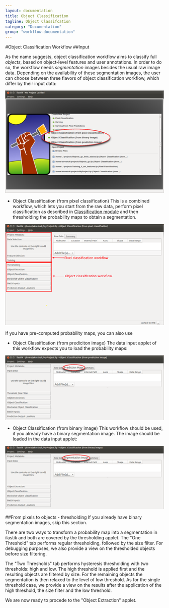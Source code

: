 ```yaml
---
layout: documentation
title: Object Classification
tagline: Object Classifcation
category: "Documentation"
group: "workflow-documentation"
---
```


#Object Classification Workflow
##Input

As the name suggests, object classification workflow aims to classify full *objects*, based on object-level features and user annotations. 
In order to do so, the workflow needs *segmentation* images besides the usual raw image data. Depending on the availability of these 
segmentation images, the user can choose between three flavors of object classification workflow, which differ by their input data:

![](figs/ilastik_start_screen.png)

* Object Classification (from pixel classification)
This is a combined workflow, which lets you start from the raw data, perform pixel classification as described 
in <a href="/kategorien/20_Documentation/dateien/ilastik_carving_documentation/">Classification
module</a> and then thresholding the probability maps to obtain a segmentation. 

![](figs/input_pixel_class.png)

If you have pre-computed probability maps, you can also use

* Object Classification (from prediciton image)
The data input applet of this workflow expects you to load the probability maps:

![](figs/input_prediction_image.png)

* Object Classification (from binary image)
This workflow should be used, if you already have a binary segmentation image. 
The image should be loaded in the data input applet:

![](figs/input_segmentation_image.png)

##From pixels to objects - thresholding
If you already have binary segmentation images, skip this section.

There are two ways to transform a probability map into a segmentation in ilastik and both are covered by the thresholding applet. The "One Threshold" tab performs regular thresholding, followed by the size filter. For debugging purposes, we also provide a view on the thresholded objects before size filtering.

The "Two Thresholds" tab performs hysteresis thresholding with two thresholds: high and low. The high threshold is applied first and the resulting objects are filtered by size. For the remaining objects the segmentation is then relaxed to the level of low threshold. As for the single threshold case, we provide a view on the results after the application of the high threshold, the size filter and the low threshold.

We are now ready to procede to the "Object Extraction" applet.


